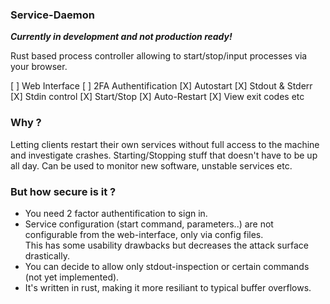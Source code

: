 ### Service-Daemon

***Currently in development and not production ready!***

Rust based process controller allowing to start/stop/input processes via your browser.

 [ ] Web Interface
 [ ] 2FA Authentification
 [X] Autostart
 [X] Stdout & Stderr
 [X] Stdin control
 [X] Start/Stop
 [X] Auto-Restart
 [X] View exit codes etc

### Why ?

Letting clients restart their own services without full access to the machine and investigate crashes.
Starting/Stopping stuff that doesn't have to be up all day.
Can be used to monitor new software, unstable services etc.

### But how secure is it ?

- You need 2 factor authentification to sign in.
- Service configuration (start command, parameters..) are not configurable from the web-interface, only via config files.  
  This has some usability drawbacks but decreases the attack surface drastically.
- You can decide to allow only stdout-inspection or certain commands (not yet implemented).
- It's written in rust, making it more resiliant to typical buffer overflows.
